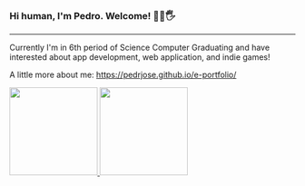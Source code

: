 ### Hi human, I'm Pedro. Welcome! 🧛‍♂️🖐️
---
Currently I'm in 6th period of Science Computer Graduating and have interested about app development, web application, and indie games! 

A little more about me: https://pedrjose.github.io/e-portfolio/

<div>
  <a href="https://github.com/pedrjose">
  <img height="155em" src="https://github-readme-stats.vercel.app/api?username=pedrjose&show_icons=true&theme=synthwave&include_all_commits=true&count_private=true"/>
  <img height="155em" src="https://github-readme-stats.vercel.app/api/top-langs/?username=pedrjose&layout=compact&langs_count=7&theme=synthwave"/>
</div>
